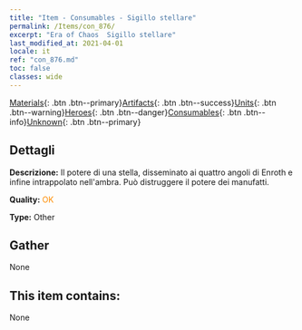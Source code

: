 ```yaml
---
title: "Item - Consumables - Sigillo stellare"
permalink: /Items/con_876/
excerpt: "Era of Chaos  Sigillo stellare"
last_modified_at: 2021-04-01
locale: it
ref: "con_876.md"
toc: false
classes: wide
---
```

 [Materials](/it/Items/){: .btn .btn--primary}[Artifacts](/it/Items/Artifacts/){: .btn .btn--success}[Units](/it/Items/Units/){: .btn .btn--warning}[Heroes](/it/Items/Heroes/){: .btn .btn--danger}[Consumables](/it/Items/Consumables/){: .btn .btn--info}[Unknown](/it/Items/Unknown/){: .btn .btn--primary}

## Dettagli
 **Descrizione:** Il potere di una stella, disseminato ai quattro angoli di Enroth e infine intrappolato nell'ambra. Può distruggere il potere dei manufatti.

 **Quality:** <span style="color: #FF8C00">OK</span>

 **Type:** Other

## Gather

  None

## This item contains:

  None

